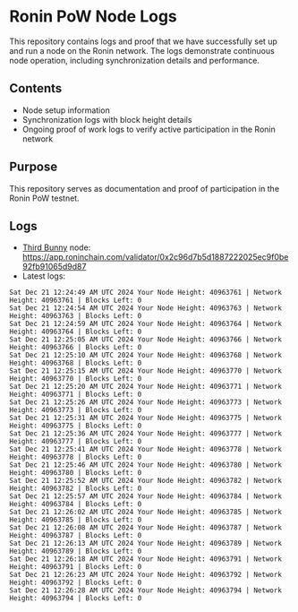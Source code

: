 # Ronin PoW Node Logs

This repository contains logs and proof that we have successfully set up and run a node on the Ronin network. The logs demonstrate continuous node operation, including synchronization details and performance.

## Contents

- Node setup information
- Synchronization logs with block height details
- Ongoing proof of work logs to verify active participation in the Ronin network

## Purpose

This repository serves as documentation and proof of participation in the Ronin PoW testnet.

## Logs

- [Third Bunny](https://thirdbunny.xyz/) node: https://app.roninchain.com/validator/0x2c96d7b5d1887222025ec9f0be92fb91065d9d87
- Latest logs:
```
Sat Dec 21 12:24:49 AM UTC 2024 Your Node Height: 40963761 | Network Height: 40963761 | Blocks Left: 0
Sat Dec 21 12:24:54 AM UTC 2024 Your Node Height: 40963763 | Network Height: 40963763 | Blocks Left: 0
Sat Dec 21 12:24:59 AM UTC 2024 Your Node Height: 40963764 | Network Height: 40963764 | Blocks Left: 0
Sat Dec 21 12:25:05 AM UTC 2024 Your Node Height: 40963766 | Network Height: 40963766 | Blocks Left: 0
Sat Dec 21 12:25:10 AM UTC 2024 Your Node Height: 40963768 | Network Height: 40963768 | Blocks Left: 0
Sat Dec 21 12:25:15 AM UTC 2024 Your Node Height: 40963770 | Network Height: 40963770 | Blocks Left: 0
Sat Dec 21 12:25:20 AM UTC 2024 Your Node Height: 40963771 | Network Height: 40963771 | Blocks Left: 0
Sat Dec 21 12:25:26 AM UTC 2024 Your Node Height: 40963773 | Network Height: 40963773 | Blocks Left: 0
Sat Dec 21 12:25:31 AM UTC 2024 Your Node Height: 40963775 | Network Height: 40963775 | Blocks Left: 0
Sat Dec 21 12:25:36 AM UTC 2024 Your Node Height: 40963777 | Network Height: 40963777 | Blocks Left: 0
Sat Dec 21 12:25:41 AM UTC 2024 Your Node Height: 40963778 | Network Height: 40963778 | Blocks Left: 0
Sat Dec 21 12:25:46 AM UTC 2024 Your Node Height: 40963780 | Network Height: 40963780 | Blocks Left: 0
Sat Dec 21 12:25:52 AM UTC 2024 Your Node Height: 40963782 | Network Height: 40963782 | Blocks Left: 0
Sat Dec 21 12:25:57 AM UTC 2024 Your Node Height: 40963784 | Network Height: 40963784 | Blocks Left: 0
Sat Dec 21 12:26:02 AM UTC 2024 Your Node Height: 40963785 | Network Height: 40963785 | Blocks Left: 0
Sat Dec 21 12:26:08 AM UTC 2024 Your Node Height: 40963787 | Network Height: 40963787 | Blocks Left: 0
Sat Dec 21 12:26:13 AM UTC 2024 Your Node Height: 40963789 | Network Height: 40963789 | Blocks Left: 0
Sat Dec 21 12:26:18 AM UTC 2024 Your Node Height: 40963791 | Network Height: 40963791 | Blocks Left: 0
Sat Dec 21 12:26:23 AM UTC 2024 Your Node Height: 40963792 | Network Height: 40963792 | Blocks Left: 0
Sat Dec 21 12:26:28 AM UTC 2024 Your Node Height: 40963794 | Network Height: 40963794 | Blocks Left: 0
```
